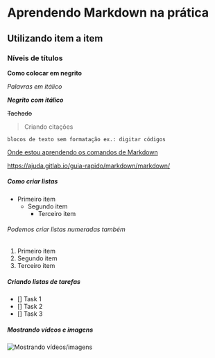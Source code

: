 # Aprendendo Markdown na prática
## Utilizando item a item
### Níveis de títulos

**Como colocar em negrito**

_Palavras em itálico_

**_Negrito com itálico_**

~~Tachado~~

>Criando citações

`blocos de texto sem formatação
ex.: digitar códigos`

[Onde estou aprendendo os comandos de Markdown](https://ajuda.gitlab.io/guia-rapido/markdown/markdown/)

<https://ajuda.gitlab.io/guia-rapido/markdown/markdown/>

##### Como criar listas
- Primeiro item
    - Segundo item
        - Terceiro item

###### Podemos criar listas numeradas também
1. Primeiro item
1. Segundo item
1. Terceiro item

##### Criando listas de tarefas
- [] Task 1
- [] Task 2
- [] Task 3

##### **Mostrando vídeos e imagens**

![Mostrando vídeos/imagens](https://static.vecteezy.com/ti/fotos-gratis/t2/22653879-fantasia-ilha-com-cachoeiras-3d-ilustracao-elementos-do-isto-imagem-mobiliado-de-nasa-generativo-ai-gratis-foto.jpg)




